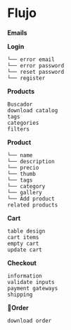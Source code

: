 # Flujo

**Emails**

**Login**
```
└── error email
└── error password
└── reset password
└── register
```

**Products**
```
Buscador
download catalog
tags
categories
filters
```


**Product**
```
└── name
└── description
└── precio
└── thumb
└── tags
└── category
└── gallery
└── Add product
related products
```

**Cart**
```
table design
cart items
empty cart
update cart
```

**Checkout**
```
information
validate inputs
payment gateways
shipping
```

🧾**Order**
```
download order
```
